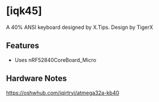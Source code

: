 # [iqk45]

A 40% ANSI keyboard designed by X.Tips.
Design by TigerX

## Features

- Uses nRF52840CoreBoard_Micro 

## Hardware Notes
https://oshwhub.com/iqirtryi/atmega32a-kb40